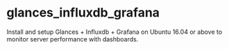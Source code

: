 # glances_influxdb_grafana
Install and setup Glances + Influxdb + Grafana on Ubuntu 16.04 or above to monitor server performance with dashboards.

